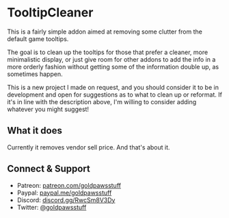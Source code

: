 # TooltipCleaner

This is a fairly simple addon aimed at removing some clutter from the default game tooltips.

The goal is to clean up the tooltips for those that prefer a cleaner, more minimalistic display, or just give room for other addons to add the info in a more orderly fashion without getting some of the information double up, as sometimes happen.

This is a new project I made on request, and you should consider it to be in development and open for suggestions as to what to clean up or reformat. If it's in line with the description above, I'm willing to consider adding whatever you might suggest!

## What it does

Currently it removes vendor sell price. And that's about it.

## Connect & Support
* Patreon: [patreon.com/goldpawsstuff](https://www.patreon.com/goldpawsstuff)
* Paypal: [paypal.me/goldpawsstuff](https://www.paypal.me/goldpawsstuff)
* Discord: [discord.gg/RwcSm8V3Dy](https://discord.gg/RwcSm8V3Dy)
* Twitter: [@goldpawsstuff](https://twitter.com/goldpawsstuff)
